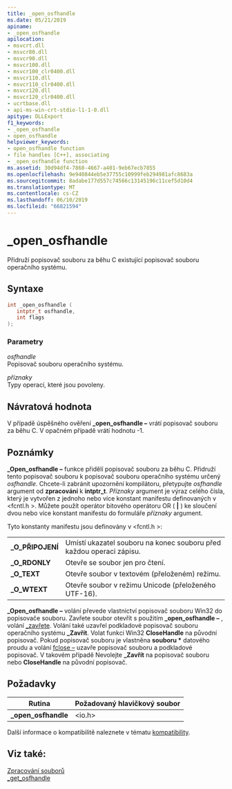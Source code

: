 ```yaml
---
title: _open_osfhandle
ms.date: 05/21/2019
apiname:
- _open_osfhandle
apilocation:
- msvcrt.dll
- msvcr80.dll
- msvcr90.dll
- msvcr100.dll
- msvcr100_clr0400.dll
- msvcr110.dll
- msvcr110_clr0400.dll
- msvcr120.dll
- msvcr120_clr0400.dll
- ucrtbase.dll
- api-ms-win-crt-stdio-l1-1-0.dll
apitype: DLLExport
f1_keywords:
- _open_osfhandle
- open_osfhandle
helpviewer_keywords:
- open_osfhandle function
- file handles [C++], associating
- _open_osfhandle function
ms.assetid: 30d94df4-7868-4667-a401-9eb67ecb7855
ms.openlocfilehash: 9e940844eb5e37755c10999feb294981afc8683a
ms.sourcegitcommit: 8adabe177d557c74566c13145196c11cef5d10d4
ms.translationtype: MT
ms.contentlocale: cs-CZ
ms.lasthandoff: 06/10/2019
ms.locfileid: "66821594"
---
```

# <a name="openosfhandle"></a>_open_osfhandle

Přidruží popisovač souboru za běhu C existující popisovač souboru operačního systému.

## <a name="syntax"></a>Syntaxe

```cpp
int _open_osfhandle (
   intptr_t osfhandle,
   int flags
);
```

### <a name="parameters"></a>Parametry

*osfhandle*<br/>
Popisovač souboru operačního systému.

*příznaky*<br/>
Typy operací, které jsou povoleny.

## <a name="return-value"></a>Návratová hodnota

V případě úspěšného ověření **_open_osfhandle –** vrátí popisovač souboru za běhu C. V opačném případě vrátí hodnotu -1.

## <a name="remarks"></a>Poznámky

**_Open_osfhandle –** funkce přidělí popisovač souboru za běhu C. Přidruží tento popisovač souboru k popisovač souboru operačního systému určený *osfhandle*. Chcete-li zabránit upozornění kompilátoru, přetypujte *osfhandle* argument od **zpracování** k **intptr_t**. *Příznaky* argument je výraz celého čísla, který je vytvořen z jednoho nebo více konstant manifestu definovaných v \<fcntl.h >. Můžete použít operátor bitového operátoru OR ( **&#124;** ) ke sloučení dvou nebo více konstant manifestu do formuláře *příznaky* argument.

Tyto konstanty manifestu jsou definovány v \<fcntl.h >:

|||
|-|-|
| **\_O\_PŘIPOJENÍ** | Umístí ukazatel souboru na konec souboru před každou operaci zápisu. |
| **\_O\_RDONLY** | Otevře se soubor jen pro čtení. |
| **\_O\_TEXT** | Otevře soubor v textovém (přeloženém) režimu. |
| **\_O\_WTEXT** | Otevře soubor v režimu Unicode (přeloženého UTF-16). |

**_Open_osfhandle –** volání převede vlastnictví popisovač souboru Win32 do popisovače souboru. Zavřete soubor otevřít s použitím **_open_osfhandle –** , volání [ \_zavřete](close.md). Volání také uzavřel podkladové popisovač souboru operačního systému **_Zavřít**. Volat funkci Win32 **CloseHandle** na původní popisovač. Pokud popisovač souboru je vlastněna **souboru &#42;**  datového proudu a volání [fclose –](fclose-fcloseall.md) uzavře popisovač souboru a podkladové popisovač. V takovém případě Nevolejte **_Zavřít** na popisovač souboru nebo **CloseHandle** na původní popisovač.

## <a name="requirements"></a>Požadavky

|Rutina|Požadovaný hlavičkový soubor|
|-------------|---------------------|
|**_open_osfhandle**|\<io.h>|

Další informace o kompatibilitě naleznete v tématu [kompatibility](../../c-runtime-library/compatibility.md).

## <a name="see-also"></a>Viz také:

[Zpracování souborů](../../c-runtime-library/file-handling.md)<br/>
[\_get_osfhandle](get-osfhandle.md)
